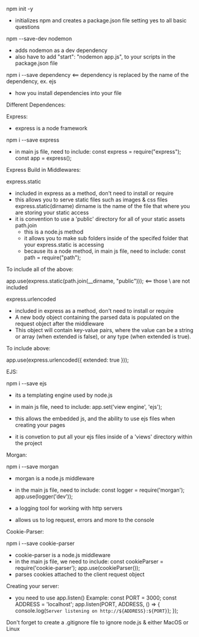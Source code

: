 npm init -y

- initializes npm and creates a package.json file setting yes to all basic questions

npm --save-dev nodemon

- adds nodemon as a dev dependency
- also have to add "start": "nodemon app.js", to your scripts in the package.json file

npm i --save dependency <== dependency is replaced by the name of the dependency, ex. ejs

- how you install dependencies into your file

Different Dependences:

Express:

- express is a node framework

npm i --save express

- in main js file, need to include:
  const express = require("express");
  const app = express();

Express Build in Middlewares:

express.static

- included in express as a method, don't need to install or require
- this allows you to serve static files such as images & css files
  express.static(dirname) dirname is the name of the file that where you are storing your static access
- it is convention to use a 'public' directory for all of your static assets
  path.join
  - this is a node.js method
  - it allows you to make sub folders inside of the specifed folder that your express.static is accessing
  - because its a node method, in main js file, need to include:
    const path = require("path");

To include all of the above:

app.use(express.static(path.join(\_\_dirname, "public"))); <== those \ are not included

express.urlencoded

- included in express as a method, don't need to install or require
- A new body object containing the parsed data is populated on the request object after the middleware
- This object will contain key-value pairs, where the value can be a string or array (when extended is false), or any type (when extended is true).

To include above:

app.use(express.urlencoded({ extended: true }));

EJS:

npm i --save ejs

- its a templating engine used by node.js
- in main js file, need to include:
  app.set('view engine', 'ejs');

- this allows the embedded js, and the ability to use ejs files when creating your pages
- it is convetion to put all your ejs files inside of a 'views' directory within the project

Morgan:

npm i --save morgan

- morgan is a node.js middleware
- in the main js file, need to include:
  const logger = require('morgan');
  app.use(logger('dev'));

- a logging tool for working with http servers
- allows us to log request, errors and more to the console

Cookie-Parser:

npm i --save cookie-parser

- cookie-parser is a node.js middleware
- in the main js file, we need to include:
  const cookieParser = require('cookie-parser');
  app.use(cookieParser());
- parses cookies attached to the client request object

Creating your server:

- you need to use app.listen()
  Example:
  const PORT = 3000;
  const ADDRESS = 'localhost';
  app.listen(PORT, ADDRESS, () => {
  console.log(`Server listening on http://${ADDRESS}:${PORT}`);
  });

Don't forget to create a .gitignore file to ignore node.js & either MacOS or Linux
